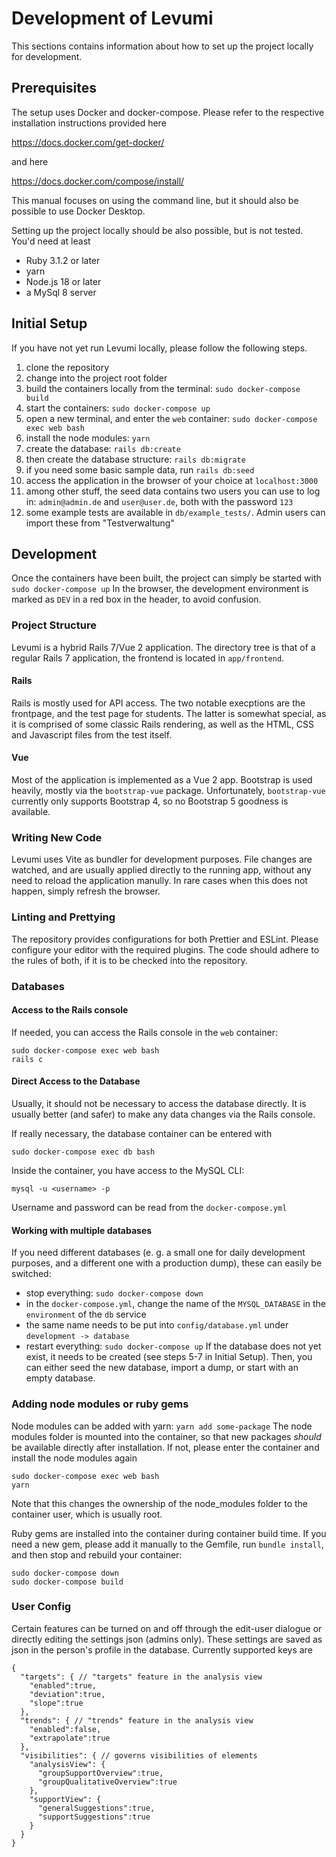 # Development of Levumi

This sections contains information about how to set up the project locally for development.

## Prerequisites

The setup uses Docker and docker-compose. Please refer to the respective installation instructions provided here

https://docs.docker.com/get-docker/

and here

https://docs.docker.com/compose/install/

This manual focuses on using the command line, but it should also be possible to use Docker Desktop.

Setting up the project locally should be also possible, but is not tested. You'd need at least

- Ruby 3.1.2 or later
- yarn
- Node.js 18 or later
- a MySql 8 server

## Initial Setup

If you have not yet run Levumi locally, please follow the following steps.

1. clone the repository
2. change into the project root folder
3. build the containers locally from the terminal: `sudo docker-compose build`
4. start the containers: `sudo docker-compose up`
5. open a new terminal, and enter the `web` container: `sudo docker-compose exec web bash`
6. install the node modules: `yarn`
7. create the database: `rails db:create`
8. then create the database structure: `rails db:migrate`
9. if you need some basic sample data, run `rails db:seed`
10. access the application in the browser of your choice at `localhost:3000`
11. among other stuff, the seed data contains two users you can use to log in: `admin@admin.de` and `user@user.de`, both with the password `123`
12. some example tests are available in `db/example_tests/`. Admin users can import these from "Testverwaltung"

## Development

Once the containers have been built, the project can simply be started with `sudo docker-compose up`
In the browser, the development environment is marked as `DEV` in a red box in the header, to avoid confusion.

### Project Structure

Levumi is a hybrid Rails 7/Vue 2 application. The directory tree is that of a regular Rails 7 application, the frontend is located in `app/frontend`.

#### Rails

Rails is mostly used for API access. The two notable execptions are the frontpage, and the test page for students. The latter is somewhat special, as it is comprised of some classic Rails rendering, as well as the HTML, CSS and Javascript files from the test itself.

#### Vue

Most of the application is implemented as a Vue 2 app. Bootstrap is used heavily, mostly via the `bootstrap-vue` package. Unfortunately, `bootstrap-vue` currently only supports Bootstrap 4, so no Bootstrap 5 goodness is available.

### Writing New Code

Levumi uses Vite as bundler for development purposes. File changes are watched, and are usually applied directly to the running app, without any need to reload the application manully. In rare cases when this does not happen, simply refresh the browser.

### Linting and Prettying

The repository provides configurations for both Prettier and ESLint. Please configure your editor with the required plugins. The code should adhere to the rules of both, if it is to be checked into the repository.

### Databases

#### Access to the Rails console

If needed, you can access the Rails console in the `web` container:

```
sudo docker-compose exec web bash
rails c
```

#### Direct Access to the Database

Usually, it should not be necessary to access the database directly. It is usually better (and safer) to make any data changes via the Rails console.

If really necessary, the database container can be entered with

```
sudo docker-compose exec db bash
```

Inside the container, you have access to the MySQL CLI:

```
mysql -u <username> -p
```

Username and password can be read from the `docker-compose.yml`

#### Working with multiple databases

If you need different databases (e. g. a small one for daily development purposes, and a different one with a production dump), these can easily be switched:

- stop everything: `sudo docker-compose down`
- in the `docker-compose.yml`, change the name of the `MYSQL_DATABASE` in the `environment` of the `db` service
- the same name needs to be put into `config/database.yml` under `development -> database`
- restart everything: `sudo docker-compose up`
  If the database does not yet exist, it needs to be created (see steps 5-7 in Initial Setup). Then, you can either seed the new database, import a dump, or start with an empty database.

### Adding node modules or ruby gems

Node modules can be added with yarn:
`yarn add some-package`
The node modules folder is mounted into the container, so that new packages _should_ be available directly after installation. If not, please enter the container and install the node modules again

```
sudo docker-compose exec web bash
yarn
```

Note that this changes the ownership of the node_modules folder to the container user, which is usually root.

Ruby gems are installed into the container during container build time. If you need a new gem, please add it manually to the Gemfile, run `bundle install`, and then stop and rebuild your container:

```
sudo docker-compose down
sudo docker-compose build
```

### User Config

Certain features can be turned on and off through the edit-user dialogue or directly editing the settings json (admins only). These settings are saved as json in the person's profile in the database. Currently supported keys are

```
{
  "targets": { // "targets" feature in the analysis view
    "enabled":true,
    "deviation":true,
    "slope":true
  },
  "trends": { // "trends" feature in the analysis view
    "enabled":false,
    "extrapolate":true
  },
  "visibilities": { // governs visibilities of elements
    "analysisView": {
      "groupSupportOverview":true,
      "groupQualitativeOverview":true
    },
    "supportView": {
      "generalSuggestions":true,
      "supportSuggestions":true
    }
  }
}

```
